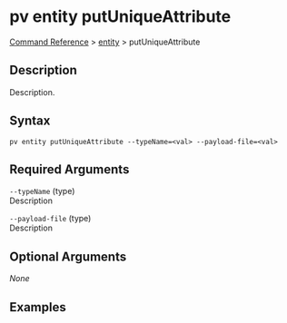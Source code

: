 # pv entity putUniqueAttribute
[Command Reference](../../../README.md#command-reference) > [entity](./main.md) > putUniqueAttribute

## Description
Description.

## Syntax
```
pv entity putUniqueAttribute --typeName=<val> --payload-file=<val>
```

## Required Arguments
`--typeName` (type)  
Description

`--payload-file` (type)  
Description

## Optional Arguments
*None*

## Examples
```powershell

```